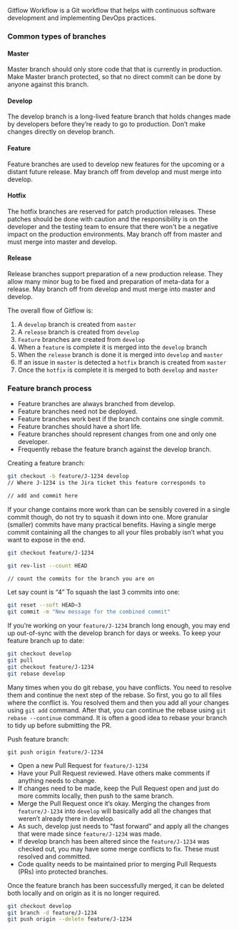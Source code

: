 Gitflow Workflow is a Git workflow that helps with continuous software development and implementing DevOps practices.

### Common types of branches

#### Master
Master branch should only store code that that is currently in production. Make Master branch protected, so that no direct commit can be done by anyone against this branch.

#### Develop
The develop branch is a long-lived feature branch that holds changes made by developers before they’re ready to go to production. Don’t make changes directly on develop branch.

#### Feature
Feature branches are used to develop new features for the upcoming or a distant future release. May branch off from develop and must merge into develop.

#### Hotfix
The hotfix branches are reserved for patch production releases. These patches should be done with caution and the responsibility is on the developer and the testing team to ensure that there won't be a negative impact on the production environments. May branch off from master and must merge into master and develop.

#### Release
Release branches support preparation of a new production release. They allow many minor bug to be fixed and preparation of meta-data for a release. May branch off from develop and must merge into master and develop.

The overall flow of Gitflow is:

1.	A `develop` branch is created from `master`
2.	A `release` branch is created from `develop`
3.	`Feature` branches are created from `develop`
4.	When a `feature` is complete it is merged into the `develop` branch
5.	When the `release` branch is done it is merged into `develop` and `master`
6.	If an issue in `master` is detected a `hotfix` branch is created from `master`
7.	Once the `hotfix` is complete it is merged to both `develop` and `master`

 ### Feature branch process
 
- Feature branches are always branched from develop.
- Feature branches need not be deployed.
- Feature branches work best if the branch contains one single commit.
- Feature branches should have a short life.
- Feature branches should represent changes from one and only one developer.
- Frequently rebase the feature branch against the develop branch.

Creating a feature branch:

```bash
git checkout -b feature/J-1234 develop
// Where J-1234 is the Jira ticket this feature corresponds to

// add and commit here
```

If your change contains more work than can be sensibly covered in a single commit though, do not try to squash it down into one. More granular (smaller) commits have many practical benefits. Having a single merge commit containing all the changes to all your files probably isn’t what you want to expose in the end.

```bash
git checkout feature/J-1234

git rev-list --count HEAD

// count the commits for the branch you are on
```

Let say count is “4”
To squash the last 3 commits into one:

```bash
git reset --soft HEAD~3
git commit -m "New message for the combined commit"
```

If you’re working on your `feature/J-1234` branch long enough, you may end up out-of-sync with the develop branch for days or weeks. To keep your feature branch up to date:

```bash
git checkout develop 
git pull
git checkout feature/J-1234
git rebase develop
```

Many times when you do git rebase, you have conflicts. You need to resolve them and continue the next step of the rebase. So first, you go to all files where the conflict is. You resolved them and then you add all your changes using `git add` command. After that, you can continue the rebase using `git rebase --continue` command. It is often a good idea to rebase your branch to tidy up before submitting the PR.

Push feature branch:

`git push origin feature/J-1234`

- Open a new Pull Request for `feature/J-1234` 
- Have your Pull Request reviewed. Have others make comments if anything needs to change. 
- If changes need to be made, keep the Pull Request open and just do more commits locally, then push to the same branch. 
- Merge the Pull Request once it’s okay. Merging the changes from `feature/J-1234` into `develop` will basically add all the changes that weren’t already there in develop.
- As such, develop just needs to "fast forward" and apply all the changes that were made since `feature/J-1234` was made. 
- If develop branch has been altered since the `feature/J-1234` was checked out, you may have some merge conflicts to fix. These must resolved and committed. 
- Code quality needs to be maintained prior to merging Pull Requests (PRs) into protected branches. 

Once the feature branch has been successfully merged, it can be deleted both locally and on origin as it is no longer required. 

```bash
git checkout develop
git branch -d feature/J-1234
git push origin --delete feature/J-1234
```
